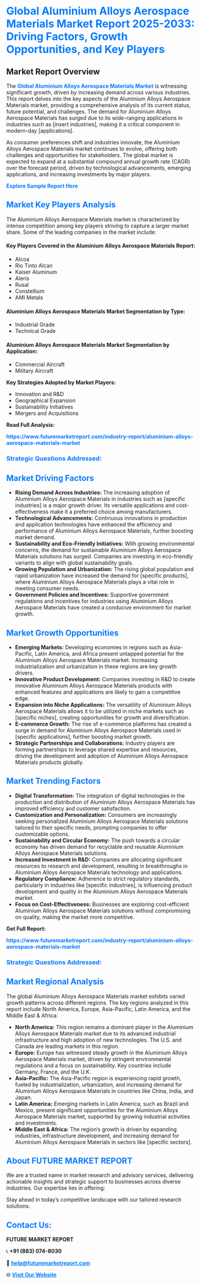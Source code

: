 <h1 style="color: #007BFF;">Global Aluminium Alloys Aerospace Materials Market Report 2025-2033: Driving Factors, Growth Opportunities, and Key Players</h1>

<section id="overview">
<h2>Market Report Overview</h2>
<p>The <a href="https://www.futuremarketreport.com/industry-report/aluminium-alloys-aerospace-materials-market" style="color: #007BFF; text-decoration: none;"><strong>Global Aluminium Alloys Aerospace Materials Market</strong></a> is witnessing significant growth, driven by increasing demand across various industries. This report delves into the key aspects of the Aluminium Alloys Aerospace Materials market, providing a comprehensive analysis of its current status, future potential, and challenges. The demand for Aluminium Alloys Aerospace Materials has surged due to its wide-ranging applications in industries such as [insert industries], making it a critical component in modern-day [applications].</p>
<p>As consumer preferences shift and industries innovate, the Aluminium Alloys Aerospace Materials market continues to evolve, offering both challenges and opportunities for stakeholders. The global market is expected to expand at a substantial compound annual growth rate (CAGR) over the forecast period, driven by technological advancements, emerging applications, and increasing investments by major players.</p>
</section>

<section id="overview">
<p><a href="https://www.futuremarketreport.com/request-sample/reportId=89715" style="color: #007BFF; text-decoration: none;"><strong>Explore Sample Report Here</strong></a></p>
</section>

<section id="key-players">
<h2 style="color: #007BFF;">Market Key Players Analysis</h2>
<p>The Aluminium Alloys Aerospace Materials market is characterized by intense competition among key players striving to capture a larger market share. Some of the leading companies in the market include:</p>
<h4>Key Players Covered in the Aluminium Alloys Aerospace Materials Report:</h4>
<ul><li>Alcoa</li><li>Rio Tinto Alcan</li><li>Kaiser Aluminum</li><li>Aleris</li><li>Rusal</li><li>Constellium</li><li>AMI Metals</li></ul>
<h4>Aluminium Alloys Aerospace Materials Market Segmentation by Type:</h4>
<ul><li>Industrial Grade</li><li>Technical Grade</li></ul>

<h4>Aluminium Alloys Aerospace Materials Market Segmentation by Application:</h4>
<ul><li>Commercial Aircraft</li><li>Military Aircraft</li></ul>
<p><strong>Key Strategies Adopted by Market Players:</strong></p>
<ul>
<li>Innovation and R&D</li>
<li>Geographical Expansion</li>
<li>Sustainability Initiatives</li>
<li>Mergers and Acquisitions</li>
</ul>
</section>

<section>
<p><strong>Read Full Analysis: </strong></p><a href="https://www.futuremarketreport.com/industry-report/aluminium-alloys-aerospace-materials-market" style="color: #007BFF; text-decoration: none;"><strong>https://www.futuremarketreport.com/industry-report/aluminium-alloys-aerospace-materials-market</strong></a>
<h3 style="color: #007BFF;">Strategic Questions Addressed:</h3>
</section>

<section id="driving-factors">
<h2 style="color: #007BFF;">Market Driving Factors</h2>
<ul>
<li><strong>Rising Demand Across Industries:</strong> The increasing adoption of Aluminium Alloys Aerospace Materials in industries such as [specific industries] is a major growth driver. Its versatile applications and cost-effectiveness make it a preferred choice among manufacturers.</li>
<li><strong>Technological Advancements:</strong> Continuous innovations in production and application technologies have enhanced the efficiency and performance of Aluminium Alloys Aerospace Materials, further boosting market demand.</li>
<li><strong>Sustainability and Eco-Friendly Initiatives:</strong> With growing environmental concerns, the demand for sustainable Aluminium Alloys Aerospace Materials solutions has surged. Companies are investing in eco-friendly variants to align with global sustainability goals.</li>
<li><strong>Growing Population and Urbanization:</strong> The rising global population and rapid urbanization have increased the demand for [specific products], where Aluminium Alloys Aerospace Materials plays a vital role in meeting consumer needs.</li>
<li><strong>Government Policies and Incentives:</strong> Supportive government regulations and incentives for industries using Aluminium Alloys Aerospace Materials have created a conducive environment for market growth.</li>
</ul>
</section>

<section id="growth-opportunities">
<h2 style="color: #007BFF;">Market Growth Opportunities</h2>
<ul>
<li><strong>Emerging Markets:</strong> Developing economies in regions such as Asia-Pacific, Latin America, and Africa present untapped potential for the Aluminium Alloys Aerospace Materials market. Increasing industrialization and urbanization in these regions are key growth drivers.</li>
<li><strong>Innovative Product Development:</strong> Companies investing in R&D to create innovative Aluminium Alloys Aerospace Materials products with enhanced features and applications are likely to gain a competitive edge.</li>
<li><strong>Expansion into Niche Applications:</strong> The versatility of Aluminium Alloys Aerospace Materials allows it to be utilized in niche markets such as [specific niches], creating opportunities for growth and diversification.</li>
<li><strong>E-commerce Growth:</strong> The rise of e-commerce platforms has created a surge in demand for Aluminium Alloys Aerospace Materials used in [specific applications], further boosting market growth.</li>
<li><strong>Strategic Partnerships and Collaborations:</strong> Industry players are forming partnerships to leverage shared expertise and resources, driving the development and adoption of Aluminium Alloys Aerospace Materials products globally.</li>
</ul>
</section>

<section id="trending-factors">
<h2 style="color: #007BFF;">Market Trending Factors</h2>
<ul>
<li><strong>Digital Transformation:</strong> The integration of digital technologies in the production and distribution of Aluminium Alloys Aerospace Materials has improved efficiency and customer satisfaction.</li>
<li><strong>Customization and Personalization:</strong> Consumers are increasingly seeking personalized Aluminium Alloys Aerospace Materials solutions tailored to their specific needs, prompting companies to offer customizable options.</li>
<li><strong>Sustainability and Circular Economy:</strong> The push towards a circular economy has driven demand for recyclable and reusable Aluminium Alloys Aerospace Materials solutions.</li>
<li><strong>Increased Investment in R&D:</strong> Companies are allocating significant resources to research and development, resulting in breakthroughs in Aluminium Alloys Aerospace Materials technology and applications.</li>
<li><strong>Regulatory Compliance:</strong> Adherence to strict regulatory standards, particularly in industries like [specific industries], is influencing product development and quality in the Aluminium Alloys Aerospace Materials market.</li>
<li><strong>Focus on Cost-Effectiveness:</strong> Businesses are exploring cost-efficient Aluminium Alloys Aerospace Materials solutions without compromising on quality, making the market more competitive.</li>
</ul>
</section>

<section>
<p><strong>Get Full Report: </strong></p><a href="https://www.futuremarketreport.com/industry-report/aluminium-alloys-aerospace-materials-market" style="color: #007BFF; text-decoration: none;"><strong>https://www.futuremarketreport.com/industry-report/aluminium-alloys-aerospace-materials-market</strong></a>
<h3 style="color: #007BFF;">Strategic Questions Addressed:</h3>
</section>


<section id="regional-analysis">
<h2 style="color: #007BFF;">Market Regional Analysis</h2>
<p>The global Aluminium Alloys Aerospace Materials market exhibits varied growth patterns across different regions. The key regions analyzed in this report include North America, Europe, Asia-Pacific, Latin America, and the Middle East & Africa:</p>
<ul>
<li><strong>North America:</strong> This region remains a dominant player in the Aluminium Alloys Aerospace Materials market due to its advanced industrial infrastructure and high adoption of new technologies. The U.S. and Canada are leading markets in this region.</li>
<li><strong>Europe:</strong> Europe has witnessed steady growth in the Aluminium Alloys Aerospace Materials market, driven by stringent environmental regulations and a focus on sustainability. Key countries include Germany, France, and the U.K.</li>
<li><strong>Asia-Pacific:</strong> The Asia-Pacific region is experiencing rapid growth, fueled by industrialization, urbanization, and increasing demand for Aluminium Alloys Aerospace Materials in countries like China, India, and Japan.</li>
<li><strong>Latin America:</strong> Emerging markets in Latin America, such as Brazil and Mexico, present significant opportunities for the Aluminium Alloys Aerospace Materials market, supported by growing industrial activities and investments.</li>
<li><strong>Middle East & Africa:</strong> The region’s growth is driven by expanding industries, infrastructure development, and increasing demand for Aluminium Alloys Aerospace Materials in sectors like [specific sectors].</li>
</ul>
</section>

<footer>
<h2 style="color: #007BFF;">About FUTURE MARKET REPORT</h2>
<p>We are a trusted name in market research and advisory services, delivering actionable insights and strategic support to businesses across diverse industries. Our expertise lies in offering:</p>

<p>Stay ahead in today’s competitive landscape with our tailored research solutions.</p>

<h2 style="color: #007BFF;">Contact Us:</h2>
<p><strong>FUTURE MARKET REPORT</strong></p>
<p>📞 <strong>+91 (883) 074-8030</strong></p>
<p>📧 <strong><a href="mailto:help@futuremarketreport.com" style="color: #007BFF;">help@futuremarketreport.com</a></strong></p>
<p>🌐 <strong><a href="https://www.futuremarketreport.com/" style="color: #007BFF;">Visit Our Website</a></strong></p>
</footer>
